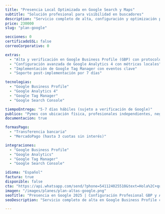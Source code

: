 ```yaml
---
title: "Presencia Local Optimizada en Google Search y Maps"
subtitle: "Solución profesional para visibilidad en buscadores"
description: "Servicio completo de alta, configuración y optimización para que tu marca aparezca correctamente en los principales servicios de Google. Ideal para negocios locales y profesionales que buscan visibilidad inmediata y datos precisos."
price: 230000
slug: "plan-google"

secciones: 0
certificadoSSL: false
correoCorporativo: 0

extras:
  - "Alta y verificación en Google Business Profile (GBP) con protocolos 2025"
  - "Configuración avanzada de Google Analytics 4 con métricas locales"
  - "Implementación de Google Tag Manager con eventos clave"
  - "Soporte post-implementación por 7 días"

tecnologias:
  - "Google Business Profile"
  - "Google Analytics 4"
  - "Google Tag Manager"
  - "Google Search Console"

tiempoEntrega: "5-7 días hábiles (sujeto a verificación de Google)"
publico: "Pymes con ubicación física, profesionales independientes, negocios con enfoque sostenible"
documentacion: true

formasPago:
  - "Transferencia bancaria"
  - "MercadoPago (hasta 3 cuotas sin interés)"

integraciones:
  - "Google Business Profile"
  - "Google Analytics"
  - "Google Tag Manager"
  - "Google Search Console"

idioma: "Español"
factura: true
disponible: false
cta: "https://api.whatsapp.com/send/?phone=541124025510&text=Hola%2C+quiero+el+Plan+Presencia+Local+en+Google&type=phone_number&app_absent=0"
imagen: "/images/planes/plan-altas-google.png"
seoTitle: "Presencia en Google 2025 | Configuración Profesional GBP y Analytics - Pixelar Studio"
seoDescription: "Servicio completo de alta en Google Business Profile con configuración de Analytics 4, Tag Manager y optimización para búsquedas locales."

---
```

